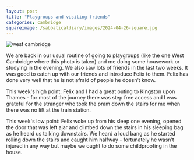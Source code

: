```yaml
---
layout: post
title: "Playgroups and visiting friends"
categories: cambridge
squareimage: /sabbaticaldiary/images/2024-04-26-square.jpg
---
```

<img src="/sabbaticaldiary/images/2024-04-26.jpg" alt="west cambridge" class="center">

We are back in our usual routine of going to playgroups (like the one West Cambridge where this photo is taken) and me doing some housework or studying in the evening. We also saw lots of friends in the last two weeks. It was good to catch up with our friends and introduce Felix to them. Felix has done very well that he is not afraid of people he doesn’t know. 

This week's high point: Felix and I had a great outing to Kingston upon Thames - for most of the journey there was step free access and I was grateful for the stranger who took the pram down the stairs for me when there was no lift at the train station. 

This week's low point: Felix woke up from his sleep one evening, opened the door that was left ajar and climbed down the stairs in his sleeping bag as he heard us talking downstairs. We heard a loud bang as he started rolling down the stairs and caught him halfway - fortunately he wasn’t injured in any way but maybe we ought to do some childproofing in the house.